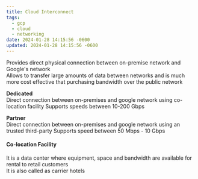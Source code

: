 ```yaml
---
title: Cloud Interconnect
tags:
  - gcp
  - cloud
  - networking
date: 2024-01-28 14:15:56 -0600
updated: 2024-01-28 14:15:56 -0600
---
```


Provides direct physical connection between on-premise network and Google's network  
Allows to transfer large amounts of data between networks and is much more cost effective that purchasing bandwidth over the public network

**Dedicated**  
Direct connection between on-premises and google network using co-location facility
Supports speeds between 10-200 Gbps

**Partner**  
Direct connection between on-premises and google network using an trusted third-party 
Supports speed between 50 Mbps - 10 Gbps

#### Co-location Facility  
It is a data center where equipment, space and bandwidth are available for rental to retail customers  
It is also called as carrier hotels